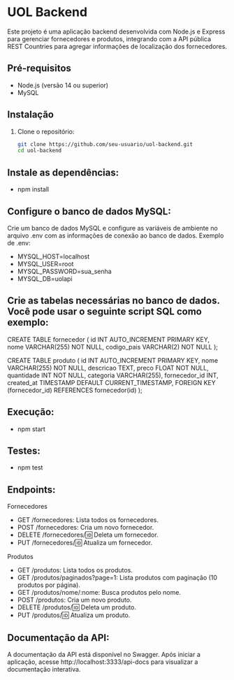 # UOL Backend

Este projeto é uma aplicação backend desenvolvida com Node.js e Express para gerenciar fornecedores e produtos, integrando com a API pública REST Countries para agregar informações de localização dos fornecedores.

## Pré-requisitos

- Node.js (versão 14 ou superior)
- MySQL

## Instalação

1. Clone o repositório:
   ```bash
   git clone https://github.com/seu-usuario/uol-backend.git
   cd uol-backend

## Instale as dependências:

- npm install

## Configure o banco de dados MySQL:

Crie um banco de dados MySQL e configure as variáveis de ambiente no arquivo .env com as informações de conexão ao banco de dados. Exemplo de .env:

- MYSQL_HOST=localhost
- MYSQL_USER=root
- MYSQL_PASSWORD=sua_senha
- MYSQL_DB=uolapi

## Crie as tabelas necessárias no banco de dados. Você pode usar o seguinte script SQL como exemplo:

CREATE TABLE fornecedor (
  id INT AUTO_INCREMENT PRIMARY KEY,
  nome VARCHAR(255) NOT NULL,
  codigo_pais VARCHAR(2) NOT NULL
);

CREATE TABLE produto (
  id INT AUTO_INCREMENT PRIMARY KEY,
  nome VARCHAR(255) NOT NULL,
  descricao TEXT,
  preco FLOAT NOT NULL,
  quantidade INT NOT NULL,
  categoria VARCHAR(255),
  fornecedor_id INT,
  created_at TIMESTAMP DEFAULT CURRENT_TIMESTAMP,
  FOREIGN KEY (fornecedor_id) REFERENCES fornecedor(id)
);

## Execução:

- npm start

## Testes:

- npm test

## Endpoints:

Fornecedores
- GET /fornecedores: Lista todos os fornecedores.
- POST /fornecedores: Cria um novo fornecedor.
- DELETE /fornecedores/:id: Deleta um fornecedor.
- PUT /fornecedores/:id: Atualiza um fornecedor.

Produtos
- GET /produtos: Lista todos os produtos.
- GET /produtos/paginados?page=1: Lista produtos com paginação (10 produtos por página).
- GET /produtos/nome/:nome: Busca produtos pelo nome.
- POST /produtos: Cria um novo produto.
- DELETE /produtos/:id: Deleta um produto.
- PUT /produtos/:id: Atualiza um produto.

## Documentação da API:

A documentação da API está disponível no Swagger. Após iniciar a aplicação, acesse http://localhost:3333/api-docs para visualizar a documentação interativa.

